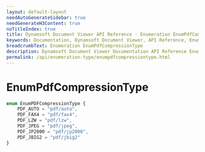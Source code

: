 ```yaml
---
layout: default-layout
needAutoGenerateSidebar: true
needGenerateH3Content: true
noTitleIndex: true
title: Dynamsoft Document Viewer API Reference - Enumeration EnumPdfCompressionType
keywords: Documentation, Dynamsoft Document Viewer, API Reference, Enumeration EnumPdfCompressionType
breadcrumbText: Enumeration EnumPdfCompressionType
description: Dynamsoft Document Viewer Documentation API Reference Enumeration EnumPdfCompressionType Page
permalink: /api/enumeration-type/enumpdfcompressiontype.html
---
```


# EnumPdfCompressionType

```typescript
enum EnumPDFCompressionType {
    PDF_AUTO = "pdf/auto",
    PDF_FAX4 = "pdf/fax4",
    PDF_LZW = "pdf/lzw",
    PDF_JPEG = "pdf/jpeg",
    PDF_JP2000 = "pdf/jp2000",
    PDF_JBIG2 = "pdf/jbig2"
}
```
